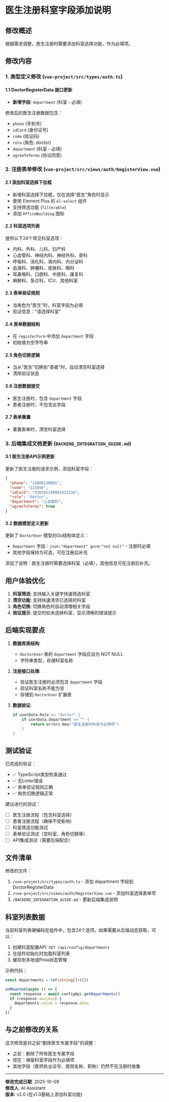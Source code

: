 # 医生注册科室字段添加说明

## 修改概述

根据需求调整，医生注册时需要添加科室选择功能，作为必填项。

## 修改内容

### 1. 类型定义修改 (`vue-project/src/types/auth.ts`)

#### 1.1 DoctorRegisterData 接口更新
- **新增字段**: `department` (科室 - 必填)

修改后的医生注册数据包含：
- `phone` (手机号)
- `idCard` (身份证号)
- `code` (验证码)
- `role` (角色: doctor)
- `department` (科室 - 必填)
- `agreeToTerms` (协议同意)

### 2. 注册表单修改 (`vue-project/src/views/auth/RegisterView.vue`)

#### 2.1 添加科室选择下拉框
- 新增科室选择下拉框，仅在选择"医生"角色时显示
- 使用 Element Plus 的 `el-select` 组件
- 支持筛选功能 (`filterable`)
- 添加 `OfficeBuilding` 图标

#### 2.2 科室选项列表
提供以下24个常见科室选项：
- 内科、外科、儿科、妇产科
- 心血管科、神经内科、神经外科、骨科
- 呼吸科、消化科、肾内科、内分泌科
- 血液科、肿瘤科、皮肤科、眼科
- 耳鼻喉科、口腔科、中医科、康复科
- 麻醉科、急诊科、ICU、其他科室

#### 2.3 表单验证规则
- 当角色为"医生"时，科室字段为必填
- 验证信息："请选择科室"

#### 2.4 表单数据结构
- 在 `registerForm` 中添加 `department` 字段
- 初始值为空字符串

#### 2.5 角色切换逻辑
- 当从"医生"切换到"患者"时，自动清空科室选择
- 清除验证状态

#### 2.6 注册数据提交
- 医生注册时，包含 `department` 字段
- 患者注册时，不包含此字段

#### 2.7 表单重置
- 重置表单时，清空科室选择

### 3. 后端集成文档更新 (`BACKEND_INTEGRATION_GUIDE.md`)

#### 3.1 医生注册API示例更新
更新了医生注册的请求示例，添加科室字段：

```json
{
  "phone": "13800138001",
  "code": "123456",
  "idCard": "330101198001011234",
  "role": "doctor",
  "department": "心血管科",
  "agreeToTerms": true
}
```

#### 3.2 数据模型定义更新
更新了 `DoctorUser` 模型的Go结构体定义：
- `Department` 字段：`json:"department" gorm:"not null"` - 注册时必填
- 其他字段保持为可选，可在注册后补充

添加了说明：医生注册时需要选择科室（必填），其他信息可在注册后补充。

## 用户体验优化

1. **科室筛选**: 支持输入关键字快速筛选科室
2. **清空功能**: 支持快速清空已选择的科室
3. **角色切换**: 切换角色时自动清理相关字段
4. **验证提示**: 提交时如未选择科室，显示清晰的错误提示

## 后端实现要点

1. **数据库表结构**: 
   - `DoctorUser` 表的 `department` 字段应设为 NOT NULL
   - 字符串类型，存储科室名称

2. **注册接口处理**:
   - 验证医生注册时必须包含 `department` 字段
   - 验证科室名称不能为空
   - 存储到 `DoctorUser` 扩展表

3. **数据验证**:
   ```go
   if userData.Role == "doctor" {
       if userData.Department == "" {
           return errors.New("医生注册时科室为必填项")
       }
   }
   ```

## 测试验证

已完成的验证：
- ✅ TypeScript类型检查通过
- ✅ 无Linter错误
- ✅ 表单验证规则正确
- ✅ 角色切换逻辑正常

建议进行的测试：
- [ ] 医生注册流程（包含科室选择）
- [ ] 患者注册流程（确保不受影响）
- [ ] 科室筛选功能测试
- [ ] 表单验证测试（空科室、角色切换等）
- [ ] API集成测试（需要后端配合）

## 文件清单

修改的文件：
1. `/vue-project/src/types/auth.ts` - 添加 department 字段到 DoctorRegisterData
2. `/vue-project/src/views/auth/RegisterView.vue` - 添加科室选择表单项
3. `/BACKEND_INTEGRATION_GUIDE.md` - 更新后端集成说明

## 科室列表数据

当前科室列表硬编码在组件中，包含24个选项。如果需要从后端动态获取，可以：

1. 创建科室配置API: `GET /api/config/departments`
2. 在组件初始化时加载科室列表
3. 缓存到本地或Pinia状态管理

示例代码：
```typescript
const departments = ref<string[]>([])

onMounted(async () => {
  const response = await configApi.getDepartments()
  if (response.success) {
    departments.value = response.data
  }
})
```

## 与之前修改的关系

这次修改是对之前"删除医生专属字段"的调整：
- 之前：删除了所有医生专属字段
- 现在：保留科室字段作为必填项
- 其他字段（医师执业证号、医院名称、职称）仍然不在注册时收集

---

**修改完成日期**: 2025-10-09  
**修改人**: AI Assistant  
**版本**: v2.0 (在v1.0基础上添加科室功能)

